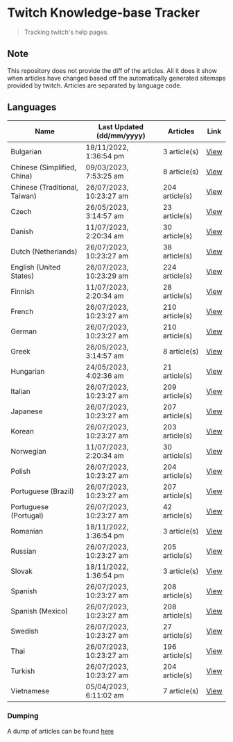 # Twitch Knowledge-base Tracker
> Tracking twitch's help pages. 

## Note
This repository does not provide the diff of the articles. All it does it show when articles have changed based
off the automatically generated sitemaps provided by twitch. Articles are separated by language code.

## Languages

| Name                          | Last Updated (dd/mm/yyyy) | Articles       | Link                   |
|-------------------------------|---------------------------|----------------|------------------------|
| Bulgarian                     | 18/11/2022, 1:36:54 pm    | 3 article(s)   | [View](docs/bg.md)     |
| Chinese (Simplified, China)   | 09/03/2023, 7:53:25 am    | 8 article(s)   | [View](docs/zh_CN.md)  |
| Chinese (Traditional, Taiwan) | 26/07/2023, 10:23:27 am   | 204 article(s) | [View](docs/zh_TW.md)  |
| Czech                         | 26/05/2023, 3:14:57 am    | 23 article(s)  | [View](docs/cs.md)     |
| Danish                        | 11/07/2023, 2:20:34 am    | 30 article(s)  | [View](docs/da.md)     |
| Dutch (Netherlands)           | 26/07/2023, 10:23:27 am   | 38 article(s)  | [View](docs/nl_NL.md)  |
| English (United States)       | 26/07/2023, 10:23:29 am   | 224 article(s) | [View](docs/en_US.md)  |
| Finnish                       | 11/07/2023, 2:20:34 am    | 28 article(s)  | [View](docs/fi.md)     |
| French                        | 26/07/2023, 10:23:27 am   | 210 article(s) | [View](docs/fr.md)     |
| German                        | 26/07/2023, 10:23:27 am   | 210 article(s) | [View](docs/de.md)     |
| Greek                         | 26/05/2023, 3:14:57 am    | 8 article(s)   | [View](docs/el.md)     |
| Hungarian                     | 24/05/2023, 4:02:36 am    | 21 article(s)  | [View](docs/hu.md)     |
| Italian                       | 26/07/2023, 10:23:27 am   | 209 article(s) | [View](docs/it.md)     |
| Japanese                      | 26/07/2023, 10:23:27 am   | 207 article(s) | [View](docs/ja.md)     |
| Korean                        | 26/07/2023, 10:23:27 am   | 203 article(s) | [View](docs/ko.md)     |
| Norwegian                     | 11/07/2023, 2:20:34 am    | 30 article(s)  | [View](docs/no.md)     |
| Polish                        | 26/07/2023, 10:23:27 am   | 204 article(s) | [View](docs/pl.md)     |
| Portuguese (Brazil)           | 26/07/2023, 10:23:27 am   | 207 article(s) | [View](docs/pt_BR.md)  |
| Portuguese (Portugal)         | 26/07/2023, 10:23:27 am   | 42 article(s)  | [View](docs/pt_PT.md)  |
| Romanian                      | 18/11/2022, 1:36:54 pm    | 3 article(s)   | [View](docs/ro.md)     |
| Russian                       | 26/07/2023, 10:23:27 am   | 205 article(s) | [View](docs/ru.md)     |
| Slovak                        | 18/11/2022, 1:36:54 pm    | 3 article(s)   | [View](docs/sk.md)     |
| Spanish                       | 26/07/2023, 10:23:27 am   | 208 article(s) | [View](docs/es.md)     |
| Spanish (Mexico)              | 26/07/2023, 10:23:27 am   | 208 article(s) | [View](docs/es_MX.md)  |
| Swedish                       | 26/07/2023, 10:23:27 am   | 27 article(s)  | [View](docs/sv.md)     |
| Thai                          | 26/07/2023, 10:23:27 am   | 196 article(s) | [View](docs/th.md)     |
| Turkish                       | 26/07/2023, 10:23:27 am   | 204 article(s) | [View](docs/tr.md)     |
| Vietnamese                    | 05/04/2023, 6:11:02 am    | 7 article(s)   | [View](docs/vi.md)     |

### Dumping
A dump of articles can be found [here](docs/RAW.md)